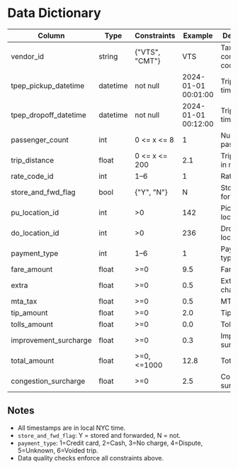 # Data Dictionary

| Column                  | Type      | Constraints                        | Example         | Description                                 |
|-------------------------|-----------|------------------------------------|-----------------|---------------------------------------------|
| vendor_id               | string    | {"VTS", "CMT"}                     | VTS             | Taxi company code                           |
| tpep_pickup_datetime    | datetime  | not null                           | 2024-01-01 00:01:00 | Trip pickup timestamp                  |
| tpep_dropoff_datetime   | datetime  | not null                           | 2024-01-01 00:12:00 | Trip dropoff timestamp                 |
| passenger_count         | int       | 0 <= x <= 8                        | 1               | Number of passengers                        |
| trip_distance           | float     | 0 <= x <= 200                      | 2.1             | Trip distance in miles                      |
| rate_code_id            | int       | 1–6                                | 1               | Rate code                                   |
| store_and_fwd_flag      | bool      | {"Y", "N"}                         | N               | Store and forward flag                      |
| pu_location_id          | int       | >0                                 | 142             | Pickup location ID                          |
| do_location_id          | int       | >0                                 | 236             | Dropoff location ID                         |
| payment_type            | int       | 1–6                                | 1               | Payment type code                           |
| fare_amount             | float     | >=0                                | 9.5             | Fare amount                                 |
| extra                   | float     | >=0                                | 0.5             | Extra charges                               |
| mta_tax                 | float     | >=0                                | 0.5             | MTA tax                                     |
| tip_amount              | float     | >=0                                | 2.0             | Tip amount                                  |
| tolls_amount            | float     | >=0                                | 0.0             | Tolls amount                                |
| improvement_surcharge   | float     | >=0                                | 0.3             | Improvement surcharge                       |
| total_amount            | float     | >=0, <=1000                        | 12.8            | Total amount                                |
| congestion_surcharge    | float     | >=0                                | 2.5             | Congestion surcharge                        |

## Notes

- All timestamps are in local NYC time.
- `store_and_fwd_flag`: Y = stored and forwarded, N = not.
- `payment_type`: 1=Credit card, 2=Cash, 3=No charge, 4=Dispute, 5=Unknown, 6=Voided trip.
- Data quality checks enforce all constraints above.
